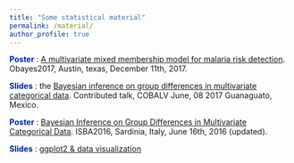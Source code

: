 ```yaml
---
title: "Some statistical material"
permalink: /material/
author_profile: true
---
```


<span style ="color:rgb(0,35,156)"> **Poster** </span>:  [A multivariate mixed membership model for malaria risk detection](files/Obayes2017.pdf). Obayes2017, Austin, texas, December 11th, 2017.

<span style ="color:rgb(0,35,156)"> **Slides** </span>: the [Bayesian inference on group differences in multivariate categorical data](files/COBALV.pdf). Contributed talk, COBALV June, 08 2017 Guanaguato, Mexico.

<span style ="color:rgb(0,35,156)"> **Poster** </span>: [Bayesian Inference on Group Differences in Multivariate Categorical
Data](files/ISBA.pdf). ISBA2016, Sardinia, Italy, June 16th, 2016 (updated).

<span style="color:rgb(0,35,156)"> **Slides** </span>: [ggplot2 & data visualization](files/ggplot2_lesson.pdf)
